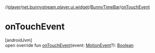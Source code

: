 //[player](../../../index.md)/[net.bunnystream.player.ui.widget](../index.md)/[BunnyTimeBar](index.md)/[onTouchEvent](on-touch-event.md)

# onTouchEvent

[androidJvm]\
open override fun [onTouchEvent](on-touch-event.md)(event: [MotionEvent](https://developer.android.com/reference/kotlin/android/view/MotionEvent.html)?): [Boolean](https://kotlinlang.org/api/latest/jvm/stdlib/kotlin-stdlib/kotlin/-boolean/index.html)
